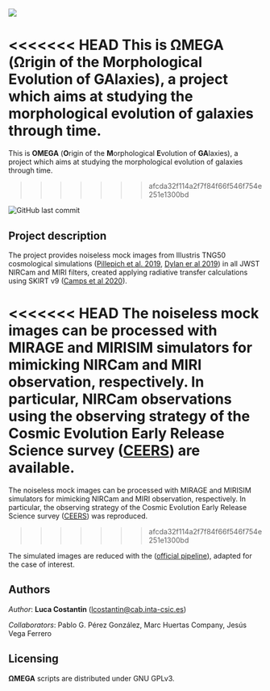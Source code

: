 # ![](https://drive.google.com/uc?export=view&id=1hvEOXvU8-yjt72G6JP4JBnBgHrthcLE5)

<<<<<<< HEAD
This is **ΩMEGA** (**Ω**rigin of the **M**orphological **E**volution of **GA**laxies), a project which aims at studying the morphological evolution of galaxies through time. 
=======
This is **OMEGA** (**O**rigin of the **M**orphological **E**volution of **GA**laxies), a project which aims at studying the morphological evolution of galaxies through time. 
>>>>>>> afcda32f114a2f7f84f66f546f754e251e1300bd

![GitHub last commit](https://img.shields.io/github/last-commit/lcostant/OMEGA?style=plastic)

## Project description

The project provides noiseless mock images from Illustris TNG50 cosmological simulations ([Pillepich et al. 2019](http://ui.adsabs.harvard.edu/abs/arXiv:1902.05553), [Dylan er al 2019](https://ui.adsabs.harvard.edu/abs/2019MNRAS.490.3234N/abstract)) in all JWST NIRCam and MIRI filters, created applying radiative transfer calculations using SKIRT v9 ([Camps et al 2020](https://ui.adsabs.harvard.edu/abs/2020A%26C....3100381C/abstract)).

<<<<<<< HEAD
The noiseless mock images can be processed with MIRAGE and MIRISIM simulators for mimicking NIRCam and MIRI observation, respectively. In particular, NIRCam observations using the observing strategy of the Cosmic Evolution Early Release Science survey ([CEERS](https://ceers.github.io)) are available.
=======
The noiseless mock images can be processed with MIRAGE and MIRISIM simulators for mimicking NIRCam and MIRI observation, respectively. In particular, the observing strategy of the Cosmic Evolution Early Release Science survey ([CEERS](https://ceers.github.io)) was reproduced.
>>>>>>> afcda32f114a2f7f84f66f546f754e251e1300bd

The simulated images are reduced with the ([official pipeline](https://github.com/spacetelescope/jwst)), adapted for the case of interest.

## Authors

*Author*: **Luca Costantin** (<lcostantin@cab.inta-csic.es>)

*Collaborators*: Pablo G. Pérez González, Marc Huertas Company, Jesús Vega Ferrero


## Licensing

**ΩMEGA** scripts are distributed under GNU GPLv3.

